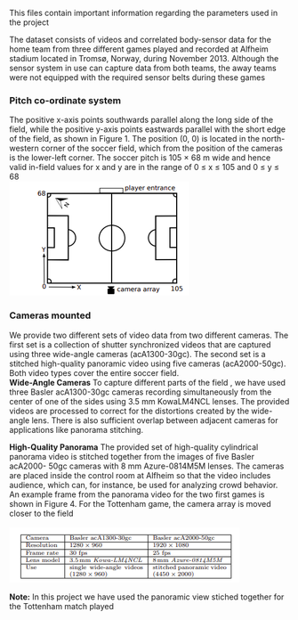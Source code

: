 This files contain important information regarding the parameters used in the project

The dataset consists of videos and correlated body-sensor data for the home team from three different games played and recorded at Alfheim stadium located in Tromsø, Norway, during November 2013. Although the sensor system in use can capture data from both teams, the away teams were not equipped with the required sensor belts during these
games

### Pitch co-ordinate system
The positive x-axis points southwards parallel along the long
side of the field, while the positive y-axis points eastwards
parallel with the short edge of the field, as shown in Figure 1.
The position (0, 0) is located in the north-western corner of
the soccer field, which from the position of the cameras is
the lower-left corner. The soccer pitch is 105 × 68 m wide
and hence valid in-field values for x and y are in the range
of 0 ≤ x ≤ 105 and 0 ≤ y ≤ 68 <br>
![Pitch](pitch.png)

### Cameras mounted
We provide two different sets of video data from two different cameras. The first set is a collection of shutter synchronized videos that are captured using
three wide-angle cameras (acA1300-30gc). The second set is
a stitched high-quality panoramic video using five cameras
(acA2000-50gc). Both video types cover the entire soccer
field.<br>
**Wide-Angle Cameras**
To capture different parts of the field , we have
used three Basler acA1300-30gc cameras recording simultaneously from the center of one of the sides using 3.5 mm KowaLM4NCL lenses. The provided videos are processed to correct for the distortions created by the wide-angle lens. There
is also sufficient overlap between adjacent cameras for applications like panorama stitching.<br>

**High-Quality Panorama**
The provided set of high-quality cylindrical panorama video
is stitched together from the images of five Basler acA2000-
50gc cameras with 8 mm Azure-0814M5M lenses. The cameras are placed inside the control room at Alfheim so that
the video includes audience, which can, for instance, be used
for analyzing crowd behavior. An example frame from the
panorama video for the two first games is shown in Figure 4.
For the Tottenham game, the camera array is moved closer
to the field <br>  
![Cameras info](cameras_info.png)

**Note:** In this project we have used the panoramic view stiched together for the Tottenham match played  
